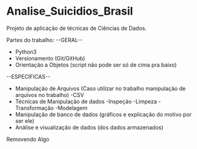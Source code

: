 # Analise_Suicidios_Brasil
Projeto de aplicação de técnicas de Ciências de Dados.

Partes do trabalho:
--GERAL--
- Python3
- Versionamento (Git/GitHub)
- Orientação a Objetos (script não pode ser só de cima pra baixo)

--ESPECIFICAS--
- Manipulação de Arquivos (Caso utilizar no trabalho manipulação de arquivos no trabalho)
    -CSV
- Técnicas de Manipulação de dados
    -Inspeção
    -Limpeza
    -Transformação
    -Modelagem
- Manipulação de banco de dados (gráficos e explicação do motivo por ser ele)
- Análise e visualização de dados (dos dados armazenados)

Removendo Algo